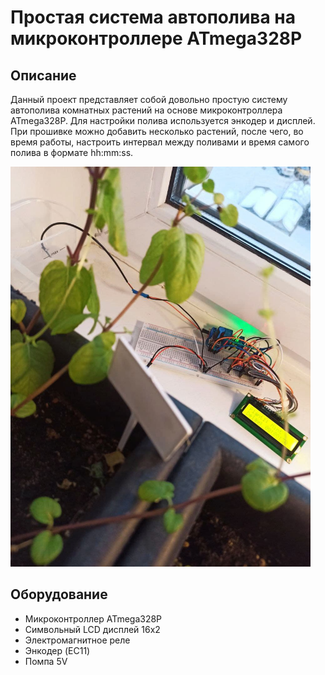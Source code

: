 # Простая система автополива на микроконтроллере ATmega328P

## Описание
Данный проект представляет собой довольно простую систему автополива комнатных растений на основе микроконтроллера ATmega328P. Для настройки полива используется энкодер и дисплей. При прошивке можно добавить несколько растений, после чего, во время работы, настроить интервал между поливами и время самого полива в формате hh:mm:ss.

<img src="res/usage.jpg" alt="Пример использования" width="480" height="640"/>

## Оборудование
* Микроконтроллер ATmega328P
* Символьный LCD дисплей 16x2
* Электромагнитное реле
* Энкодер (EC11)
* Помпа 5V
